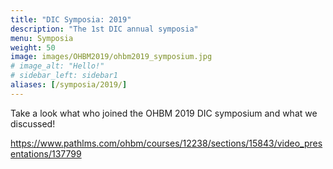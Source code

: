 ```yaml
---
title: "DIC Symposia: 2019"
description: "The 1st DIC annual symposia"
menu: Symposia
weight: 50
image: images/OHBM2019/ohbm2019_symposium.jpg
# image_alt: "Hello!"
# sidebar_left: sidebar1
aliases: [/symposia/2019/]
---
```

Take a look what who joined the OHBM 2019 DIC symposium and what we discussed!

https://www.pathlms.com/ohbm/courses/12238/sections/15843/video_presentations/137799


